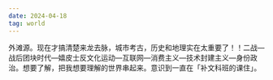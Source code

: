 ```yaml
---
date: 2024-04-18
tag: world
---
```

外滩源。现在才搞清楚来龙去脉，城市考古，历史和地理实在太重要了！！二战—战后团块时代—嬉皮士反文化运动—互联网—消费主义—技术封建主义—身份政治。想要了解，把我想要理解的世界串起来。意识到一直在「补文科班的课住」。